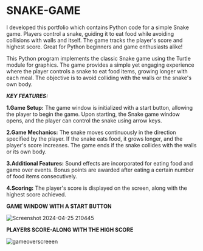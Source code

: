 # SNAKE-GAME
I developed this portfolio which contains Python code for a simple Snake game. Players control a snake, guiding it to eat food while avoiding collisions with walls and itself. The game tracks the player's score and highest score. Great for Python beginners and game enthusiasts alike!

This Python program implements the classic Snake game using the Turtle module for graphics. The game provides a simple yet engaging experience where the player controls a snake to eat food items, growing longer with each meal. The objective is to avoid colliding with the walls or the snake's own body.

***KEY FEATURES:***

**1.Game Setup:**
The game window is initialized with a start button, allowing the player to begin the game.
Upon starting, the Snake game window opens, and the player can control the snake using arrow keys.


**2.Game Mechanics:**
The snake moves continuously in the direction specified by the player.
If the snake eats food, it grows longer, and the player's score increases.
The game ends if the snake collides with the walls or its own body.


**3.Additional Features:**
Sound effects are incorporated for eating food and game over events.
Bonus points are awarded after eating a certain number of food items consecutively.


**4.Scoring:**
The player's score is displayed on the screen, along with the highest score achieved.

**GAME WINDOW WITH A START BUTTON**


![Screenshot 2024-04-25 210445](https://github.com/chnavya123/SNAKE-GAME/assets/166832728/05950009-59f6-410c-b25f-d42d671cba31)


**PLAYERS SCORE-ALONG WITH THE HIGH SCORE**

![gameoverscreeen](https://github.com/chnavya123/SNAKE-GAME/assets/166832728/d005a977-a6b3-4d52-9215-4fff342da8ec)


